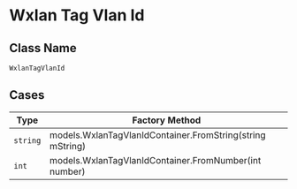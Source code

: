 
# Wxlan Tag Vlan Id

## Class Name

`WxlanTagVlanId`

## Cases

| Type | Factory Method |
|  --- | --- |
| `string` | models.WxlanTagVlanIdContainer.FromString(string mString) |
| `int` | models.WxlanTagVlanIdContainer.FromNumber(int number) |

